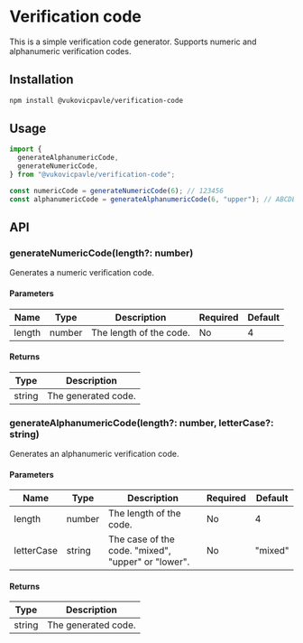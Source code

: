 # Verification code

This is a simple verification code generator. Supports numeric and alphanumeric verification codes.

## Installation

```bash
npm install @vukovicpavle/verification-code
```

## Usage

```javascript
import {
  generateAlphanumericCode,
  generateNumericCode,
} from "@vukovicpavle/verification-code";

const numericCode = generateNumericCode(6); // 123456
const alphanumericCode = generateAlphanumericCode(6, "upper"); // ABCDEF
```

## API

### generateNumericCode(length?: number)

Generates a numeric verification code.

#### Parameters

| Name   | Type   | Description             | Required | Default |
| ------ | ------ | ----------------------- | -------- | ------- |
| length | number | The length of the code. | No       | 4       |

#### Returns

| Type   | Description         |
| ------ | ------------------- |
| string | The generated code. |

### generateAlphanumericCode(length?: number, letterCase?: string)

Generates an alphanumeric verification code.

#### Parameters

| Name       | Type   | Description                                        | Required | Default |
| ---------- | ------ | -------------------------------------------------- | -------- | ------- |
| length     | number | The length of the code.                            | No       | 4       |
| letterCase | string | The case of the code. "mixed", "upper" or "lower". | No       | "mixed" |

#### Returns

| Type   | Description         |
| ------ | ------------------- |
| string | The generated code. |
